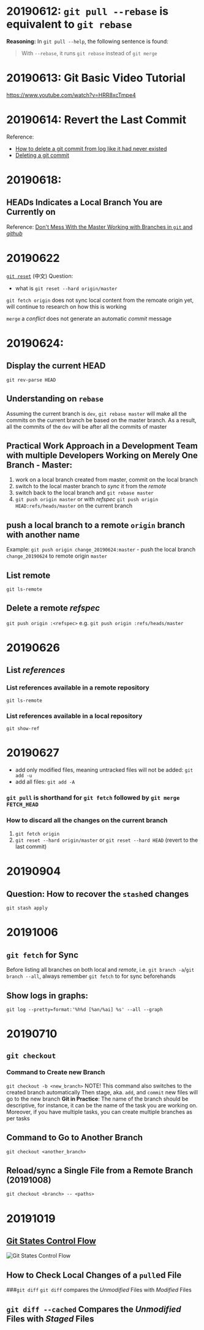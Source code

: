 # 20190612: `git pull --rebase` is equivalent to `git rebase`

**Reasoning:** In `git pull --help`, the following sentence is found:

> With `--rebase`, it runs `git rebase` instead of `git merge`

# 20190613: Git Basic Video Tutorial
https://www.youtube.com/watch?v=HRR8xcTmpe4

# 20190614: Revert the Last Commit

Reference: 
* [How to delete a git commit from log like it had never existed](https://stackoverflow.com/questions/8901542/how-to-delete-a-git-commit-from-log-like-it-had-never-existed)
* [Deleting a git commit](https://www.clock.co.uk/insight/deleting-a-git-commit)

# 20190618:
## HEADs Indicates a Local Branch You are Currently on

Reference: [Don't Mess With the Master Working with Branches in `git` and *github*](https://thenewstack.io/dont-mess-with-the-master-working-with-branches-in-git-and-github/)

# 20190622
[`git reset`](https://www.youtube.com/watch?v=QEuqlpMOL9E&list=PLXO45tsB95cKysjmSNln65YoUt9lwEl7-&index=6) (中文)
Question:
* what is `git reset --hard origin/master`

`git fetch origin` does not sync local content from the remoate origin yet, will continue to research on how this is working

`merge` a *conflict* does not generate an automatic *commit* message

# 20190624: 
## Display the current HEAD
`git rev-parse HEAD`

## Understanding on `rebase`
Assuming the current branch is `dev`, `git rebase master` will make all the commits on the current branch be based on the master branch. As a result, all the commits of the `dev` will be after all the commits of master 

## **Practical Work Approach in a Development Team with multiple Developers Working on Merely One Branch - Master**: 
1. work on a local branch created from master, commit on the local branch
2. switch to the local master branch to *sync* it from the *remote*
3. switch back to the local branch and `git rebase master`
4. `git push origin master` or with *refspec* `git push origin HEAD:refs/heads/master` on the current branch

## push a local branch to a remote `origin` branch with another name
Example: `git push origin change_20190624:master` - push the local branch `change_20190624` to remote origin `master`

## List remote
`git ls-remote`

## Delete a remote *refspec* 
`git push origin :<refspec>` e.g. `git push origin :refs/heads/master`

# 20190626
## List *references*
### List references available in a remote repository
`git ls-remote`
### List references available in a local repository 
`git show-ref`

# 20190627
* add only modified files, meaning untracked files will not be added: `git add -u`
* add all files: `git add -A`

### `git pull` is shorthand for `git fetch` followed by `git merge FETCH_HEAD`

### How to discard all the changes on the current branch
1. `git fetch origin`
2. `git reset --hard origin/master` or `git reset --hard HEAD` (revert to the last commit)

# 20190904
## Question: How to recover the `stash`ed changes
`git stash apply`

# 20191006
## `git fetch` for Sync
Before listing all branches on both local and *remote*, i.e. `git branch -a`/`git branch --all`, always remember `git fetch` to for sync beforehands

## Show logs in graphs:
`git log --pretty=format:'%h%d [%an/%ai] %s' --all --graph`

# 20190710
## `git checkout`
### Command to Create new Branch
`git checkout -b <new_branch>`
NOTE! This command also switches to the created branch automatically
Then stage, aka. `add`, and `commit` new files will go to the new branch
**Git in Practice**: The name of the branch should be descriptive, for instance, it can be the name of the task you are working on. Moreover, if you have multiple tasks, you can create multiple branches as per tasks  
## Command to Go to Another Branch
`git checkout <another_branch>`
## Reload/sync a Single File from a Remote Branch (20191008)
`git checkout <branch> -- <paths>`

# 20191019
## [Git States Control Flow](https://git-scm.com/book/en/v2/Git-Basics-Recording-Changes-to-the-Repository)
![Git States Control Flow](https://git-scm.com/book/en/v2/images/lifecycle.png)
## How to Check Local Changes of a `pull`ed File
###`git diff` 
`git diff` compares the *Unmodified* Files with *Modified* Files
## `git diff --cached` Compares the *Unmodified* Files with *Staged* Files
